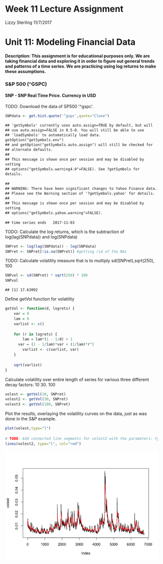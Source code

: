 Week 11 Lecture Assignment
================
Lizzy Sterling
11/7/2017

Unit 11: Modeling Financial Data
================================

#### Description: This assignment is for educational purposes only. We are taking financial data and exploring it in order to figure out general trends and patterns of a time series. We are practicing using log returns to make these assumptions.

### S&P 500 (^GSPC)

#### SNP - SNP Real Time Price. Currency in USD

TODO: Download the data of SP500 '^gspc'.

``` r
SNPdata <- get.hist.quote('^gspc',quote="Close")
```

    ## 'getSymbols' currently uses auto.assign=TRUE by default, but will
    ## use auto.assign=FALSE in 0.5-0. You will still be able to use
    ## 'loadSymbols' to automatically load data. getOption("getSymbols.env")
    ## and getOption("getSymbols.auto.assign") will still be checked for
    ## alternate defaults.
    ## 
    ## This message is shown once per session and may be disabled by setting 
    ## options("getSymbols.warning4.0"=FALSE). See ?getSymbols for details.

    ## 
    ## WARNING: There have been significant changes to Yahoo Finance data.
    ## Please see the Warning section of '?getSymbols.yahoo' for details.
    ## 
    ## This message is shown once per session and may be disabled by setting
    ## options("getSymbols.yahoo.warning"=FALSE).

    ## time series ends   2017-11-03

TODO: Calculate the log returns, which is the subtraction of log(lag(SNPdata)) and log(SNPdata)

``` r
SNPret <- log(lag(SNPdata)) - log(SNPdata)
SNPret <- SNPret[!is.na(SNPret)] #getting rid of the NAs
```

TODO: Calculate volatility measure that is to multiply sd(SNPret),sqrt(250), 100

``` r
SNPvol <- sd(SNPret) * sqrt(250) * 100 
SNPvol
```

    ## [1] 17.63092

Define getVol function for volatility

``` r
getVol <- function(d, logrets) {
    var = 0
    lam = 0
    varlist <- c()

    for (r in logrets) {
        lam = lam*(1 - 1/d) + 1
      var = (1 - 1/lam)*var + (1/lam)*r^2
        varlist <- c(varlist, var)
    }

    sqrt(varlist)
}
```

Calculate volatility over entire length of series for various three different decay factors: 10 30. 100

``` r
volest <- getVol(10, SNPret)
volest2 <- getVol(30, SNPret)
volest3 <- getVol(100, SNPret)
```

Plot the results, overlaying the volatility curves on the data, just as was done in the S&P example.

``` r
plot(volest,type="l")

# TODO: Add connected line segments for volest2 with the parameters: type="l",col="red"
lines(volest2, type="l", col="red") 
```

![](Week11_Lecture_Assignment_files/figure-markdown_github-ascii_identifiers/unnamed-chunk-7-1.png)

